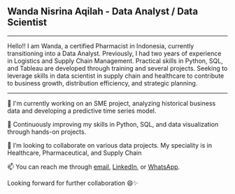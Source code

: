 ## Wanda Nisrina Aqilah - Data Analyst / Data Scientist
---
Hello!! I am Wanda, a certified Pharmacist in Indonesia, currently transitioning into a Data Analyst. Previously, I had two years of experience in Logistics and Supply Chain Management. Practical skills in Python, SQL, and Tableau are developed through training and several projects. Seeking to leverage skills in data scientist in supply chain and healthcare to contribute to business growth, distribution efficiency, and strategic planning.

---

🔭 I'm currently working on an SME project, analyzing historical business data and developing a predictive time series model.

🌱 Continuously improving my skills in Python, SQL, and data visualization through hands-on projects.

👯 I’m looking to collaborate on various data projects. My speciality is in Healthcare, Pharmaceutical, and Supply Chain

📫 You can reach me through [email](mailto:wandanisrina13@gmail.com), [LinkedIn](https://www.linkedin.com/in/wandanisrinaa/), or [WhatsApp](http://wa.me/6281284491758).

Looking forward for further collaboration 😄✨

<!--
**wandanisrina/wandanisrina** is a ✨ _special_ ✨ repository because its `README.md` (this file) appears on your GitHub profile.

Here are some ideas to get you started:

- 🔭 I’m currently working on ...
- 🌱 I’m currently learning ...
- 👯 I’m looking to collaborate on ...
- 🤔 I’m looking for help with ...
- 💬 Ask me about ...
- 📫 How to reach me: ...
- 😄 Pronouns: ...
- ⚡ Fun fact: ...
-->
